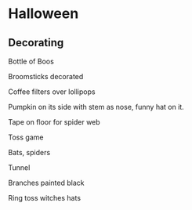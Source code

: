 # Halloween
## Decorating

Bottle of Boos

Broomsticks decorated

Coffee filters over lollipops 

Pumpkin on its side with stem as nose, funny hat on it.

Tape on floor for spider web

Toss game

Bats, spiders

Tunnel

Branches painted black

Ring toss witches hats
